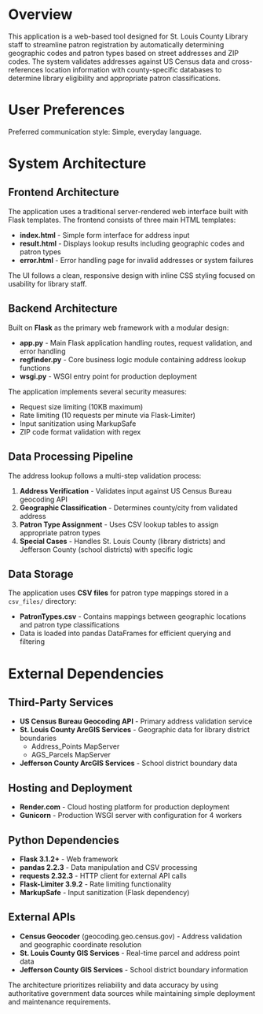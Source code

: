 # Overview

This application is a web-based tool designed for St. Louis County Library staff to streamline patron registration by automatically determining geographic codes and patron types based on street addresses and ZIP codes. The system validates addresses against US Census data and cross-references location information with county-specific databases to determine library eligibility and appropriate patron classifications.

# User Preferences

Preferred communication style: Simple, everyday language.

# System Architecture

## Frontend Architecture
The application uses a traditional server-rendered web interface built with Flask templates. The frontend consists of three main HTML templates:
- **index.html** - Simple form interface for address input
- **result.html** - Displays lookup results including geographic codes and patron types
- **error.html** - Error handling page for invalid addresses or system failures

The UI follows a clean, responsive design with inline CSS styling focused on usability for library staff.

## Backend Architecture
Built on **Flask** as the primary web framework with a modular design:
- **app.py** - Main Flask application handling routes, request validation, and error handling
- **regfinder.py** - Core business logic module containing address lookup functions
- **wsgi.py** - WSGI entry point for production deployment

The application implements several security measures:
- Request size limiting (10KB maximum)
- Rate limiting (10 requests per minute via Flask-Limiter)
- Input sanitization using MarkupSafe
- ZIP code format validation with regex

## Data Processing Pipeline
The address lookup follows a multi-step validation process:
1. **Address Verification** - Validates input against US Census Bureau geocoding API
2. **Geographic Classification** - Determines county/city from validated address
3. **Patron Type Assignment** - Uses CSV lookup tables to assign appropriate patron types
4. **Special Cases** - Handles St. Louis County (library districts) and Jefferson County (school districts) with specific logic

## Data Storage
The application uses **CSV files** for patron type mappings stored in a `csv_files/` directory:
- **PatronTypes.csv** - Contains mappings between geographic locations and patron type classifications
- Data is loaded into pandas DataFrames for efficient querying and filtering

# External Dependencies

## Third-Party Services
- **US Census Bureau Geocoding API** - Primary address validation service
- **St. Louis County ArcGIS Services** - Geographic data for library district boundaries
  - Address_Points MapServer
  - AGS_Parcels MapServer
- **Jefferson County ArcGIS Services** - School district boundary data

## Hosting and Deployment
- **Render.com** - Cloud hosting platform for production deployment
- **Gunicorn** - Production WSGI server with configuration for 4 workers

## Python Dependencies
- **Flask 3.1.2+** - Web framework
- **pandas 2.2.3** - Data manipulation and CSV processing
- **requests 2.32.3** - HTTP client for external API calls
- **Flask-Limiter 3.9.2** - Rate limiting functionality
- **MarkupSafe** - Input sanitization (Flask dependency)

## External APIs
- **Census Geocoder** (geocoding.geo.census.gov) - Address validation and geographic coordinate resolution
- **St. Louis County GIS Services** - Real-time parcel and address point data
- **Jefferson County GIS Services** - School district boundary information

The architecture prioritizes reliability and data accuracy by using authoritative government data sources while maintaining simple deployment and maintenance requirements.